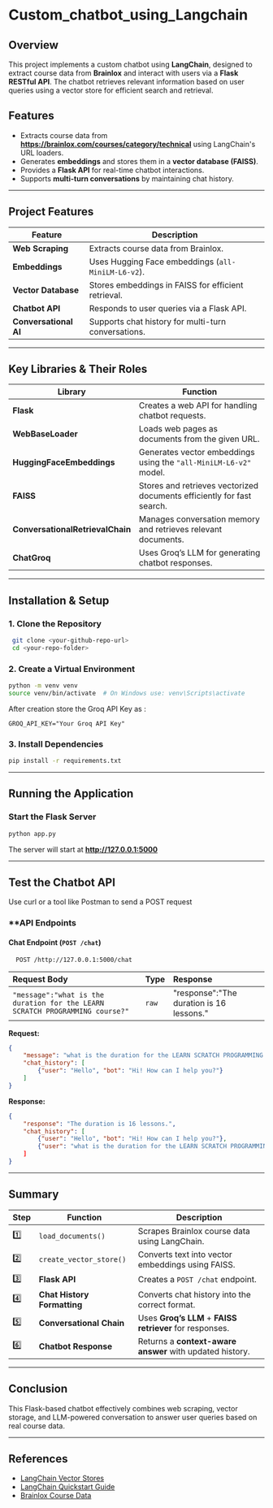 # Custom_chatbot_using_Langchain

## Overview
This project implements a custom chatbot using **LangChain**, designed to extract course data from **Brainlox** and interact with users via a **Flask RESTful API**. The chatbot retrieves relevant information based on user queries using a vector store for efficient search and retrieval.


## Features
- Extracts course data from **https://brainlox.com/courses/category/technical** using LangChain's URL loaders.
- Generates **embeddings** and stores them in a **vector database (FAISS)**.
- Provides a **Flask API** for real-time chatbot interactions.
- Supports **multi-turn conversations** by maintaining chat history.

---

## Project Features

| Feature               | Description |
|-----------------------|-------------|
| **Web Scraping**      | Extracts course data from Brainlox. |
| **Embeddings**        | Uses Hugging Face embeddings (`all-MiniLM-L6-v2`). |
| **Vector Database**   | Stores embeddings in FAISS for efficient retrieval. |
| **Chatbot API**       | Responds to user queries via a Flask API. |
| **Conversational AI** | Supports chat history for multi-turn conversations. |

---

## Key Libraries & Their Roles

| Library                        | Function |
|--------------------------------|---------------------------------------------------------------|
| **Flask**                     | Creates a web API for handling chatbot requests. |
| **WebBaseLoader**              | Loads web pages as documents from the given URL. |
| **HuggingFaceEmbeddings**      | Generates vector embeddings using the `"all-MiniLM-L6-v2"` model. |
| **FAISS**                      | Stores and retrieves vectorized documents efficiently for fast search. |
| **ConversationalRetrievalChain** | Manages conversation memory and retrieves relevant documents. |
| **ChatGroq**                   | Uses Groq’s LLM for generating chatbot responses. |

---

## Installation & Setup
### **1. Clone the Repository**
```sh
 git clone <your-github-repo-url>
 cd <your-repo-folder>
```

### **2. Create a Virtual Environment**
```sh
python -m venv venv
source venv/bin/activate  # On Windows use: venv\Scripts\activate
```
After creation store the Groq API Key as :
```
GROQ_API_KEY="Your Groq API Key"
```

### **3. Install Dependencies**
```sh
pip install -r requirements.txt
```

---

## Running the Application
### **Start the Flask Server**
```sh
python app.py
```
The server will start at **http://127.0.0.1:5000**

---

## Test the Chatbot API
Use curl or a tool like Postman to send a POST request

### **API Endpoints
#### **Chat Endpoint** (`POST /chat`)

```http
  POST /http://127.0.0.1:5000/chat
```

| Request Body | Type     | Response                      |
| :-------- | :------- | :-------------------------------- |
| `"message":"what is the duration for the LEARN SCRATCH PROGRAMMING course?"` | `raw` | "response":"The duration is 16 lessons." |


**Request:**
```json
{
    "message": "what is the duration for the LEARN SCRATCH PROGRAMMING course?",
    "chat_history": [
        {"user": "Hello", "bot": "Hi! How can I help you?"}
    ]
}
```
**Response:**
```json
{
    "response": "The duration is 16 lessons.",
    "chat_history": [
        {"user": "Hello", "bot": "Hi! How can I help you?"},
        {"user": "what is the duration for the LEARN SCRATCH PROGRAMMING course?", "bot": "The duration is 16 lessons."
    ]
}
```

---

##  Summary

| Step | Function | Description |
|------|----------|-------------|
| 1️⃣ | `load_documents()` | Scrapes Brainlox course data using LangChain. |
| 2️⃣ | `create_vector_store()` | Converts text into vector embeddings using FAISS. |
| 3️⃣ | **Flask API** | Creates a `POST /chat` endpoint. |
| 4️⃣ | **Chat History Formatting** | Converts chat history into the correct format. |
| 5️⃣ | **Conversational Chain** | Uses **Groq’s LLM** + **FAISS retriever** for responses. |
| 6️⃣ | **Chatbot Response** | Returns a **context-aware answer** with updated history. |

---

##  Conclusion
This Flask-based chatbot effectively combines web scraping, vector storage, and LLM-powered conversation to answer user queries based on real course data.

---

## References
- [LangChain Vector Stores](https://python.langchain.com/docs/integrations/vectorstores)
- [LangChain Quickstart Guide](https://python.langchain.com/docs/get_started/quickstart)
- [Brainlox Course Data](https://brainlox.com/courses/category/technical)

